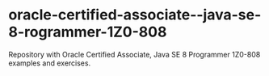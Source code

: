 # oracle-certified-associate--java-se-8-rogrammer-1Z0-808
Repository with Oracle Certified Associate, Java SE 8 Programmer 1Z0-808 examples and exercises.
